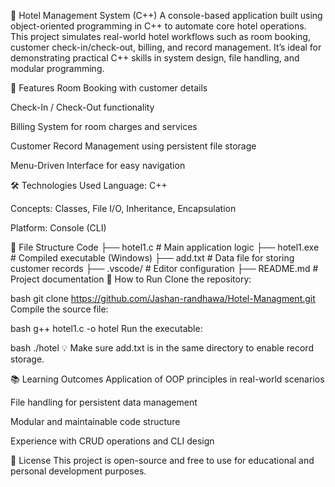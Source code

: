 🏨 Hotel Management System (C++)
A console-based application built using object-oriented programming in C++ to automate core hotel operations. This project simulates real-world hotel workflows such as room booking, customer check-in/check-out, billing, and record management. It’s ideal for demonstrating practical C++ skills in system design, file handling, and modular programming.

📌 Features
Room Booking with customer details

Check-In / Check-Out functionality

Billing System for room charges and services

Customer Record Management using persistent file storage

Menu-Driven Interface for easy navigation

🛠️ Technologies Used
Language: C++

Concepts: Classes, File I/O, Inheritance, Encapsulation

Platform: Console (CLI)

📁 File Structure
Code
├── hotel1.c           # Main application logic
├── hotel1.exe         # Compiled executable (Windows)
├── add.txt            # Data file for storing customer records
├── .vscode/           # Editor configuration
├── README.md          # Project documentation
🚀 How to Run
Clone the repository:

bash
git clone https://github.com/Jashan-randhawa/Hotel-Managment.git
Compile the source file:

bash
g++ hotel1.c -o hotel
Run the executable:

bash
./hotel
💡 Make sure add.txt is in the same directory to enable record storage.

📚 Learning Outcomes
Application of OOP principles in real-world scenarios

File handling for persistent data management

Modular and maintainable code structure

Experience with CRUD operations and CLI design

📄 License
This project is open-source and free to use for educational and personal development purposes.
